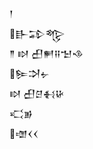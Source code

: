 <div class='block'>
<div class='line'>𒁹</div>
<div class='line'>𒃲𒁉𒈜</div>
<div class='line'>𒈫 𒊭 𒌷𒂍𒍝𒈠𒈾</div>
<div class='line'>𒌉𒋫𒉡</div>
<div class='line'>𒊭 𒌷𒆪𒈬𒄩</div>
<div class='line'>𒄣𒂊</div>
<div class='line'>𒌝𒌋𒌋</div>
</div>
